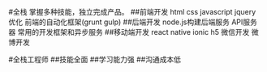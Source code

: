 #全栈
掌握多种技能，独立完成产品。
##前端开发
html css javascript jquery 优化 前端的自动化框架(grunt gulp)
##后端开发
node.js构建后端服务 API服务器 常用的开发框架和异步服务
##移动端开发
react native ionic h5 微信开发 微博开发

#全栈工程师
##技能全面
##学习能力强
##沟通成本低

